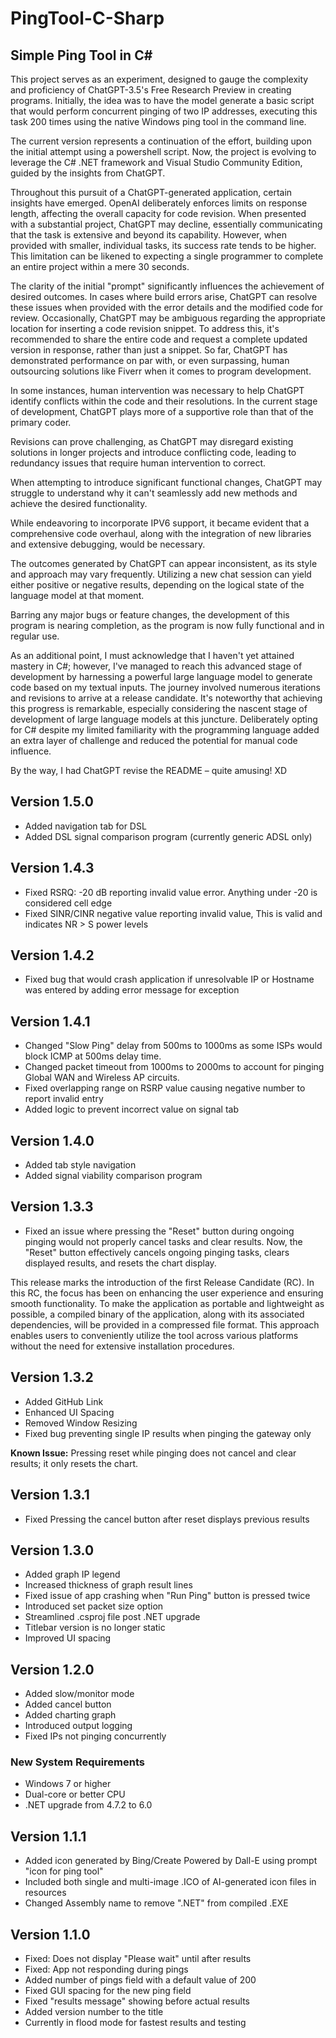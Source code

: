 # PingTool-C-Sharp
## Simple Ping Tool in C#

This project serves as an experiment, designed to gauge the complexity and proficiency of ChatGPT-3.5's Free Research Preview in creating programs. Initially, the idea was to have the model generate a basic script that would perform concurrent pinging of two IP addresses, executing this task 200 times using the native Windows ping tool in the command line.

The current version represents a continuation of the effort, building upon the initial attempt using a powershell script. Now, the project is evolving to leverage the C# .NET framework and Visual Studio Community Edition, guided by the insights from ChatGPT.

Throughout this pursuit of a ChatGPT-generated application, certain insights have emerged. OpenAI deliberately enforces limits on response length, affecting the overall capacity for code revision. When presented with a substantial project, ChatGPT may decline, essentially communicating that the task is extensive and beyond its capability. However, when provided with smaller, individual tasks, its success rate tends to be higher. This limitation can be likened to expecting a single programmer to complete an entire project within a mere 30 seconds.

The clarity of the initial "prompt" significantly influences the achievement of desired outcomes. In cases where build errors arise, ChatGPT can resolve these issues when provided with the error details and the modified code for review. Occasionally, ChatGPT may be ambiguous regarding the appropriate location for inserting a code revision snippet. To address this, it's recommended to share the entire code and request a complete updated version in response, rather than just a snippet. So far, ChatGPT has demonstrated performance on par with, or even surpassing, human outsourcing solutions like Fiverr when it comes to program development.

In some instances, human intervention was necessary to help ChatGPT identify conflicts within the code and their resolutions. In the current stage of development, ChatGPT plays more of a supportive role than that of the primary coder.

Revisions can prove challenging, as ChatGPT may disregard existing solutions in longer projects and introduce conflicting code, leading to redundancy issues that require human intervention to correct.

When attempting to introduce significant functional changes, ChatGPT may struggle to understand why it can't seamlessly add new methods and achieve the desired functionality.

While endeavoring to incorporate IPV6 support, it became evident that a comprehensive code overhaul, along with the integration of new libraries and extensive debugging, would be necessary.

The outcomes generated by ChatGPT can appear inconsistent, as its style and approach may vary frequently. Utilizing a new chat session can yield either positive or negative results, depending on the logical state of the language model at that moment.

Barring any major bugs or feature changes, the development of this program is nearing completion, as the program is now fully functional and in regular use.

As an additional point, I must acknowledge that I haven't yet attained mastery in C#; however, I've managed to reach this advanced stage of development by harnessing a powerful large language model to generate code based on my textual inputs. The journey involved numerous iterations and revisions to arrive at a release candidate. It's noteworthy that achieving this progress is remarkable, especially considering the nascent stage of development of large language models at this juncture. Deliberately opting for C# despite my limited familiarity with the programming language added an extra layer of challenge and reduced the potential for manual code influence.

By the way, I had ChatGPT revise the README – quite amusing! XD

## Version 1.5.0
- Added navigation tab for DSL
- Added DSL signal comparison program (currently generic ADSL only)

## Version 1.4.3
- Fixed RSRQ: -20 dB reporting invalid value error. Anything under -20 is considered cell edge
- Fixed SINR/CINR negative value reporting invalid value, This is valid and indicates NR > S power levels

## Version 1.4.2
- Fixed bug that would crash application if unresolvable IP or Hostname was entered by adding error message for exception

## Version 1.4.1
- Changed "Slow Ping" delay from 500ms to 1000ms as some ISPs would block ICMP at 500ms delay time.
- Changed packet timeout from 1000ms to 2000ms to account for pinging Global WAN and Wireless AP circuits.
- Fixed overlapping range on RSRP value causing negative number to report invalid entry
- Added logic to prevent incorrect value on signal tab

## Version 1.4.0
- Added tab style navigation
- Added signal viability comparison program

## Version 1.3.3
- Fixed an issue where pressing the "Reset" button during ongoing pinging would not properly cancel tasks and clear results. Now, the "Reset" button effectively cancels ongoing pinging tasks, clears displayed results, and resets the chart display.

This release marks the introduction of the first Release Candidate (RC). In this RC, the focus has been on enhancing the user experience and ensuring smooth functionality. To make the application as portable and lightweight as possible, a compiled binary of the application, along with its associated dependencies, will be provided in a compressed file format. This approach enables users to conveniently utilize the tool across various platforms without the need for extensive installation procedures.

## Version 1.3.2
- Added GitHub Link
- Enhanced UI Spacing
- Removed Window Resizing
- Fixed bug preventing single IP results when pinging the gateway only

**Known Issue:** Pressing reset while pinging does not cancel and clear results; it only resets the chart.

## Version 1.3.1
- Fixed Pressing the cancel button after reset displays previous results

## Version 1.3.0
- Added graph IP legend
- Increased thickness of graph result lines
- Fixed issue of app crashing when "Run Ping" button is pressed twice
- Introduced set packet size option
- Streamlined .csproj file post .NET upgrade
- Titlebar version is no longer static
- Improved UI spacing

## Version 1.2.0
- Added slow/monitor mode
- Added cancel button
- Added charting graph
- Introduced output logging
- Fixed IPs not pinging concurrently
### New System Requirements
- Windows 7 or higher
- Dual-core or better CPU
- .NET upgrade from 4.7.2 to 6.0

## Version 1.1.1
- Added icon generated by Bing/Create Powered by Dall-E using prompt "icon for ping tool"
- Included both single and multi-image .ICO of AI-generated icon files in resources
- Changed Assembly name to remove ".NET" from compiled .EXE

## Version 1.1.0
- Fixed: Does not display "Please wait" until after results
- Fixed: App not responding during pings
- Added number of pings field with a default value of 200
- Fixed GUI spacing for the new ping field
- Fixed "results message" showing before actual results
- Added version number to the title
- Currently in flood mode for fastest results and testing

